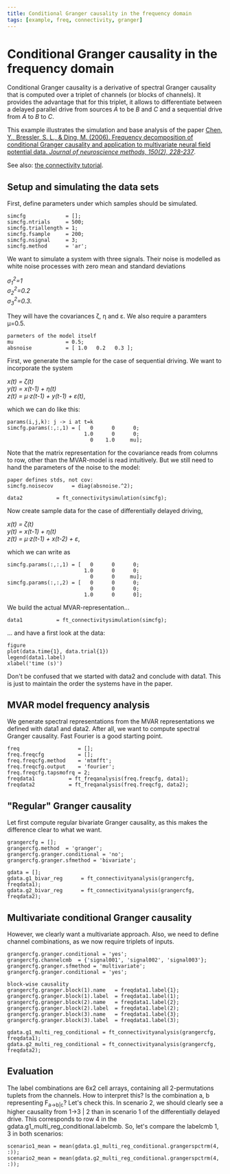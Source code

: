 ```yaml
---
title: Conditional Granger causality in the frequency domain
tags: [example, freq, connectivity, granger]
---
```


# Conditional Granger causality in the frequency domain

Conditional Granger causality is a derivative of spectral Granger causality that is computed over a triplet of channels (or blocks of channels). It provides the advantage that for this triplet, it allows to differentiate between a delayed parallel drive from sources <i>A</i> to be <i>B</i> and <i>C</i> and a sequential drive from <i>A</i> to <i>B</i> to <i>C</i>.

This example illustrates the simulation and base analysis of the paper
[Chen, Y., Bressler, S. L., & Ding, M. (2006). Frequency decomposition of conditional Granger causality and application to multivariate neural field potential data. <i>Journal of neuroscience methods, 150(2), 228-237</i>](https://arxiv.org/pdf/q-bio/0608034).

See also: [the connectivity tutorial](http://www.fieldtriptoolbox.org/tutorial/connectivity/).

## Setup and simulating the data sets

First, define parameters under which samples should be simulated.

    simcfg             = [];
    simcfg.ntrials     = 500;
    simcfg.triallength = 1;
    simcfg.fsample     = 200;
    simcfg.nsignal     = 3;
    simcfg.method      = 'ar';

We want to simulate a system with three signals. Their noise is modelled as white noise processes with zero mean and standard deviations

<i>&sigma;<sub>1</sub><sup>2</sup>=1</i><br/>
<i>&sigma;<sub>2</sub><sup>2</sup>=0.2</i><br/>
<i>&sigma;<sub>3</sub><sup>2</sup>=0.3</i>.

They will have the covariances &zeta;, &eta; and &epsilon;. We also require a paramters &mu;=0.5.

    parmeters of the model itself
    mu                 = 0.5;
    absnoise           = [ 1.0   0.2   0.3 ];

First, we generate the sample for the case of sequential driving.
We want to incorporate the system

<i>x(t) = &zeta;(t)</i><br/>
<i>y(t) = x(t-1) + &eta;(t)</i><br/>
<i>z(t) = &mu;&sdot;z(t-1) + y(t-1) + &epsilon;(t)</i>,

which we can do like this:

    params(i,j,k): j -> i at t=k
    simcfg.params(:,:,1) = [   0      0      0;
                             1.0      0      0;
                               0    1.0     mu];

Note that the matrix representation for the covariance reads from columns to row, other than the MVAR-model is read intuitively. But we still need to hand the parameters of the noise to the model:

    paper defines stds, not cov:
    simcfg.noisecov      = diag(absnoise.^2);

    data2           = ft_connectivitysimulation(simcfg);

Now create sample data for the case of differentially delayed driving,

<i>x(t) = &zeta;(t)</i><br/>
<i>y(t) = x(t-1) + &eta;(t)</i><br/>
<i>z(t) = &mu;&sdot;z(t-1) + x(t-2) + &epsilon;</i>,

which we can write as

    simcfg.params(:,:,1) = [   0      0      0;
                             1.0      0      0;
                               0      0     mu];
    simcfg.params(:,:,2) = [   0      0      0;
                               0      0      0;
                             1.0      0      0];

We build the actual MVAR-representation...

    data1           = ft_connectivitysimulation(simcfg);

... and have a first look at the data:

    figure
    plot(data.time{1}, data.trial{1})
    legend(data1.label)
    xlabel('time (s)')

Don't be confused that we started with data2 and conclude with data1. This is just to maintain the order the systems have in the paper.

## MVAR model frequency analysis
We generate spectral representations from the MVAR representations we defined with data1 and data2. After all, we want to compute spectral Granger causality. Fast Fourier is a good starting point.

    freq                   = [];
    freq.freqcfg           = [];
    freq.freqcfg.method    = 'mtmfft';
    freq.freqcfg.output    = 'fourier';
    freq.freqcfg.tapsmofrq = 2;
    freqdata1           = ft_freqanalysis(freq.freqcfg, data1);
    freqdata2           = ft_freqanalysis(freq.freqcfg, data2);

## "Regular" Granger causality
Let first compute regular bivariate Granger causality, as this makes the difference clear to what we want.

    grangercfg = [];
    grangercfg.method  = 'granger';
    grangercfg.granger.conditional = 'no';
    grangercfg.granger.sfmethod = 'bivariate';

    gdata = [];
    gdata.g1_bivar_reg      = ft_connectivityanalysis(grangercfg, freqdata1);
    gdata.g2_bivar_reg      = ft_connectivityanalysis(grangercfg, freqdata2);

## Multivariate conditional Granger causality
However, we clearly want a multivariate approach. Also, we need to define channel combinations, as we now require triplets of inputs.

    grangercfg.granger.conditional = 'yes';
    grangercfg.channelcmb  = {'signal001', 'signal002', 'signal003'};
    grangercfg.granger.sfmethod = 'multivariate';
    grangercfg.granger.conditional = 'yes';

    block-wise causality
    grangercfg.granger.block(1).name   = freqdata1.label{1};
    grangercfg.granger.block(1).label  = freqdata1.label(1);
    grangercfg.granger.block(2).name   = freqdata1.label{2};
    grangercfg.granger.block(2).label  = freqdata1.label(2);
    grangercfg.granger.block(3).name   = freqdata1.label{3};
    grangercfg.granger.block(3).label  = freqdata1.label(3);

    gdata.g1_multi_reg_conditional = ft_connectivityanalysis(grangercfg, freqdata1);
    gdata.g2_multi_reg_conditional = ft_connectivityanalysis(grangercfg, freqdata2);

## Evaluation
The label combinations are 6x2 cell arrays, containing all 2-permutations
tuplets from the channels. How to interpret this?
Is the combination a, b representing F<sub>a&rarr;b|c</sub>?
Let's check this. In scenario 2, we should clearly see a higher causality
from 1&rarr;3 | 2 than in scenario 1 of the differentially delayed
drive. This corresponds to row 4 in the
gdata.g1_multi_reg_conditional.labelcmb.
So, let's compare the labelcmb 1, 3 in both scenarios:

    scenario1_mean = mean(gdata.g1_multi_reg_conditional.grangerspctrm(4, :));
    scenario2_mean = mean(gdata.g2_multi_reg_conditional.grangerspctrm(4, :));
